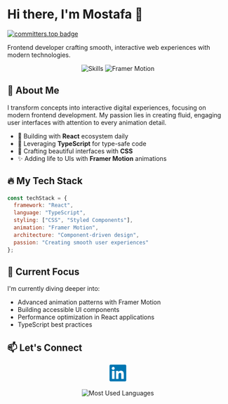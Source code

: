 # Hi there, I'm Mostafa 👋


[![committers.top badge](https://user-badge.committers.top/morocco/CandleLearner-M.svg)](https://user-badge.committers.top/morocco/CandleLearner-M)

Frontend developer crafting smooth, interactive web experiences with modern technologies.


<p align="center">
  <img src="https://skillicons.dev/icons?i=nextjs,react,typescript,css,motion" alt="Skills" />
  <img src="https://framerusercontent.com/images/48ha9ZR9oZQGQ6gZ8YUfElP3T0A.png" width="50" height="50" alt="Framer Motion" />

</p>


## 💫 About Me

I transform concepts into interactive digital experiences, focusing on modern frontend development. My passion lies in creating fluid, engaging user interfaces with attention to every animation detail.

- 🚀 Building with **React** ecosystem daily
- 📘 Leveraging **TypeScript** for type-safe code
- 💅 Crafting beautiful interfaces with **CSS**
- ✨ Adding life to UIs with **Framer Motion** animations

## 🔥 My Tech Stack

```jsx
const techStack = {
  framework: "React",
  language: "TypeScript",
  styling: ["CSS", "Styled Components"],
  animation: "Framer Motion",
  architecture: "Component-driven design",
  passion: "Creating smooth user experiences"
};
```

## 🎯 Current Focus

I'm currently diving deeper into:

- Advanced animation patterns with Framer Motion
- Building accessible UI components
- Performance optimization in React applications
- TypeScript best practices

## 📫 Let's Connect

<p align="center">
  <a href="https://www.linkedin.com/in/mostafa-el-issati-8a41892a3/">
    <img src="https://github.com/devicons/devicon/blob/master/icons/linkedin/linkedin-original.svg" width="40" height="40" alt="LinkedIn" />
  </a>
</p>



<div align="center">
  <img src="https://github-readme-stats.vercel.app/api/top-langs/?username=CandleLearner-M&layout=compact&theme=tokyonight" alt="Most Used Languages" />
</div>
